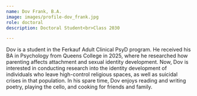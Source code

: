 ```yaml
---
name: Dov Frank, B.A.
image: images/profile-dov_frank.jpg
role: doctoral
description: Doctoral Student<br>Class 2030

---
```


Dov is a student in the Ferkauf Adult Clinical PsyD program. He received his BA in Psychology from Queens College in 2025, where he researched how parenting affects attachment and sexual identity development. Now, Dov is interested in conducting research into the identity development of individuals who leave high-control religious spaces, as well as suicidal crises in that population. In his spare time, Dov enjoys reading and writing poetry, playing the cello, and cooking for friends and family.